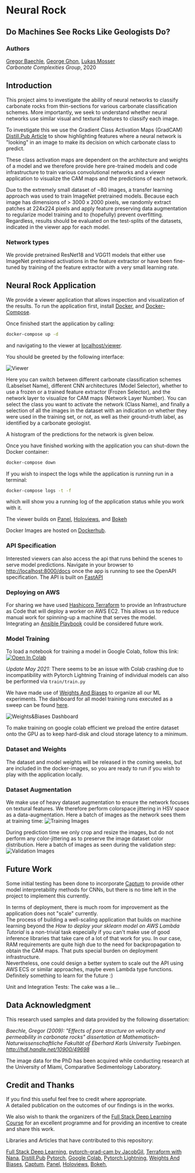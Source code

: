 # Neural Rock
## Do Machines See Rocks Like Geologists Do?

### Authors

[Gregor Baechle](https://www.linkedin.com/in/gbaechle/), [George Ghon](https://www.linkedin.com/in/george-g-30015639/), [Lukas Mosser](https://at.linkedin.com/in/lukas-mosser)  
_Carbonate Complexities Group_, 2020

## Introduction

This project aims to investigate the ability of neural networks to classify carbonate rocks from thin-sections for 
various carbonate classification schemes. More importantly, we seek to understand whether neural networks
use similar visual and textural features to classify each image. 

To investigate this we use the Gradient Class Activation Maps (GradCAM) [Distill.Pub Article](https://distill.pub/2020/attribution-baselines/) to show highlighting features
where a neural network is "looking" in an image to make its decision on which carbonate class to predict.

These class activation maps are dependent on the architecture and weights of a model and we therefore provide 
here pre-trained models and code infrastructure to train various convolutional networks and a viewer application 
to visualize the CAM maps and the predictions of each network.

Due to the extremely small dataset of ~80 images, a transfer learning approach was used to train ImageNet pretrained models.
Because each image has dimensions of > 3000 x 2000 pixels, we randomly extract patches at 224x224 pixels and apply feature preserving
data augmentation to regularize model training and to (hopefully) prevent overfitting. Regardless, results should be evaluated on the
test-splits of the datasets, indicated in the viewer app for each model.  

### Network types

We provide pretrained ResNet18 and VGG11 models that either use ImageNet pretrained activations in the feature 
extractor or have been fine-tuned by training of the feature extractor with a very small learning rate.

## Neural Rock Application

We provide a viewer application that allows inspection and visualization of the results.
To run the application first, install [Docker](https://docs.docker.com/compose/), and [Docker-Compose](https://docs.docker.com/compose/).

Once finished start the application by calling:
```bash
docker-compose up -d 
```
and navigating to the viewer at [localhost/viewer](http://localhost/viewer).

You should be greeted by the following interface:

![Viewer](static/viewer.png)

Here you can switch between different carbonate classification schemes (Labselset Name),
different CNN architectures (Model Selector), whether to use a frozen or a trained feature extractor 
(Frozen Selector), and the network layer to visualize for CAM maps (Network Layer Number). You can select the class you want to activate the network (Class Name), and finally a selection of all the images in the dataset with an indication on whether they were used in the training set, or not, as well as their 
ground-truth label, as identified by a carbonate geologist.

A histogram of the predictions for the network is given below.  

Once you have finished working with the application you can shut-down the Docker container:
```bash
docker-compose down
```

If you wish to inspect the logs while the application is running run in a terminal:
```bash
docker-compose logs -t -f
```
which will show you a running log of the application status while you work with it.

The viewer builds on [Panel](https://panel.holoviz.org/reference/panes/HoloViews.html), [Holoviews](https://holoviews.org/), and [Bokeh](https://docs.bokeh.org/en/latest/index.html)

Docker Images are hosted on [Dockerhub](https://hub.docker.com/repository/docker/lmoss/neural-rock).

### API Specification

Interested viewers can also access the api that runs behind the scenes to serve model predictions.
Navigate in your browser to [http://localhost:8000/docs](http://localhost:8000/docs) once the app is 
running to see the OpenAPI specification. The API is built on [FastAPI](https://fastapi.tiangolo.com/)

### Deploying on AWS

For sharing we have used [Hashicorp Terraform](https://www.terraform.io/) to provide an Infrastructure as Code that will 
deploy a worker on AWS EC2. This allows us to reduce manual work for spinning-up a machine that serves the model.  
Integrating an [Ansible Playbook](https://www.ansible.com/) could be considered future work.

### Model Training

To load a notebook for training a model in Google Colab, follow this link:  
[![Open In Colab](https://colab.research.google.com/assets/colab-badge.svg)](https://colab.research.google.com/github/LukasMosser/neural_rock_typing/blob/main/notebooks/Neural_Rock_Typing_Sweep_Train_All_Models.ipynb)

_Update May 2021:_
There seems to be an issue with Colab crashing due to incompatibility with Pytorch Lightning
Training of individual models can also be performed via `train/train.py`

We have made use of [Weights And Biases](https://wandb.ai) to organize all our ML experiments.
The dashboard for all model training runs executed as a sweep can be found [here](https://wandb.ai/ccg/neural-rock-finak-2).

![Weights&Biases Dashboard](static/wandb.png)

To make training on google colab efficient we preload the entire dataset onto the GPU as to keep hard-disk and cloud storage latency to a minimum.

### Dataset and Weights

The dataset and model weights will be released in the coming weeks, but are included in the docker-images, so 
you are ready to run if you wish to play with the application locally.

### Dataset Augmentation

We make use of heavy dataset augmentation to ensure the network focuses on textural features.
We therefore perform colorspace jittering in HSV space as a data-augmentation.
Here a batch of images as the network sees them at training time:
![Training Images](static/train_augmentation.png)


During prediction time we only crop and resize the images, but do not perform any color-jittering
as to preserve the image dataset color distribution.
Here a batch of images as seen during the validation step:
![Validation Images](static/test_augmentation.png)

## Future Work

Some initial testing has been done to incorporate [Captum](https://captum.ai/) to provide other model interpretability methods
for CNNs, but there is no time left in the project to implement this currently.

In terms of deployment, there is much room for improvement as the application does not "scale" currently.  
The process of building a well-scaling application that builds on machine learning beyond the *How to deploy your sklearn model on AWS Lambda Tutorial* 
is a non-trivial task especially if you can't make use of good inference libraries that take care of a lot of that work for you.
In our case, RAM requirements are quite high due to the need for backpropagation to obtain the CAM maps. That puts special burden on deployment infrastructure.  
Nevertheless, one could design a better system to scale out the API using AWS ECS or similar approaches, maybe even Lambda type functions.  
Definitely something to learn for the future :) 

Unit and Integration Tests: The cake was a lie...

## Data Acknowledgment

This research used samples and data provided by the following dissertation:

_Baechle, Gregor (2009): "Effects of pore structure on velocity and permeability in carbonate rocks" dissertation at Mathematisch-Naturwissenschaftliche Fakultät of Eberhard Karls University Tuebingen.
http://hdl.handle.net/10900/49698_


The image data for the PhD has been acquired while conducting research at the University of Miami, Comparative Sedimentology Laboratory.


## Credit and Thanks

If you find this useful feel free to credit where appropriate.  
A detailed publication on the outcomes of our findings is in the works.

We also wish to thank the organizers of the [Full Stack Deep Learning Course](https://fullstackdeeplearning.com/) for an excellent programme 
and for providing an incentive to create and share this work. 

Libraries and Articles that have contributed to this repository:

[Full Stack Deep Learning](https://fullstackdeeplearning.com/),
[pytorch-grad-cam by JacobGil](https://github.com/jacobgil/pytorch-grad-cam),
[Terraform with Nana](https://www.youtube.com/watch?v=l5k1ai_GBDE),
[Distill.Pub](https://distill.pub/)
[Pytorch](https://pytorch.org/),
[Google Colab](https://colab.research.google.com),
[Pytorch Lightning](https://pytorch-lightning.readthedocs.io/en/latest/),
[Weights And Biases](https://wandb.ai),
[Captum](https://captum.ai/),
[Panel](https://panel.holoviz.org/reference/panes/HoloViews.html),
[Holoviews](https://holoviews.org/),
[Bokeh](https://docs.bokeh.org/en/latest/index.html),


